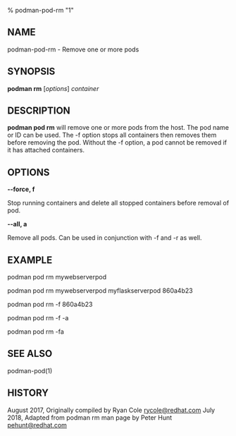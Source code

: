 % podman-pod-rm "1"

## NAME
podman\-pod\-rm - Remove one or more pods

## SYNOPSIS
**podman rm** [*options*] *container*

## DESCRIPTION
**podman pod rm** will remove one or more pods from the host.  The pod name or ID can be used. The -f option stops all containers then removes them before removing the pod. Without the -f option, a pod cannot be removed if it has attached containers.

## OPTIONS

**--force, f**

Stop running containers and delete all stopped containers before removal of pod.

**--all, a**

Remove all pods.  Can be used in conjunction with -f and -r as well.

## EXAMPLE

podman pod rm mywebserverpod

podman pod rm mywebserverpod myflaskserverpod 860a4b23

podman pod rm -f 860a4b23

podman pod rm -f -a

podman pod rm -fa

## SEE ALSO
podman-pod(1)

## HISTORY
August 2017, Originally compiled by Ryan Cole <rycole@redhat.com>
July 2018, Adapted from podman rm man page by Peter Hunt <pehunt@redhat.com>
